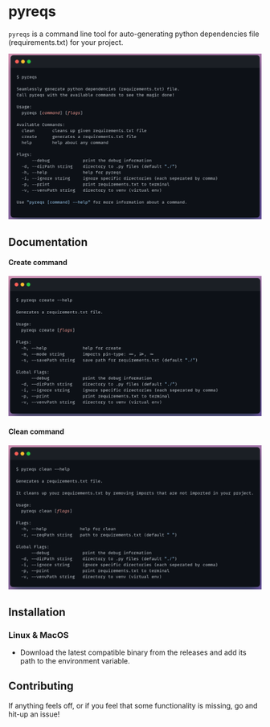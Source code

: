# pyreqs

`pyreqs` is a command line tool for auto-generating python dependencies file (requirements.txt) for your project.

![](/assets/main-win-crop.png)

## Documentation

#### Create command
![](/assets/create-cmd-crop.png)

#### Clean command

![](/assets/clean-cmd-crop.png)

## Installation

### Linux & MacOS

- Download the latest compatible binary from the releases and add its path to the environment variable.


## Contributing

If anything feels off, or if you feel that some functionality is missing, go and hit-up an issue!

